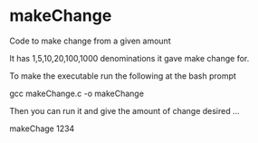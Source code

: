 # makeChange
Code to make change from a given amount

It has 1,5,10,20,100,1000 denominations it gave make change for.

To make the executable run the following at the bash prompt 

gcc makeChange.c -o makeChange

Then you can run it and give the amount of change desired  ...

makeChage 1234


